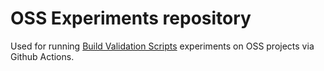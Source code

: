 # OSS Experiments repository

Used for running [Build Validation Scripts](https://github.com/gradle/develocity-build-validation-scripts) experiments on OSS projects via Github Actions.